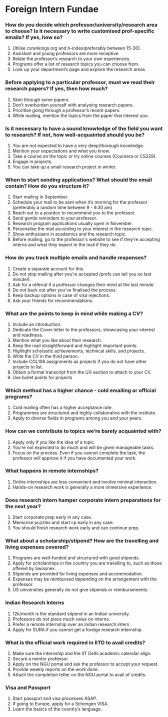 # Foreign Intern Fundae
### How do you decide which professor/university/research area to choose? Is it necessary to write customised prof-specific emails? If yes, how so?
1. Utilise csrankings.org and h-index(preferably between 15-30).
2. Assistant and young professors are more receptive.
3. Relate the professor’s research to your own experiences.
4. Programs offer a list of research topics you can choose from.
5. Look up your department’s page and explore the research areas
### Before applying to a particular professor, must we read their research papers? If yes, then how much?
1. Skim through some papers.
2. Don’t overburden yourself with analysing research papers.
3. Prioritise going through a professor’s recent papers.
4. While mailing, mention the topics from the paper that interest you.
### Is it necessary to have a sound knowledge of the field you want to research? If not, how well-acquainted should you be?
1. You are not expected to have a very deep/thorough knowledge.
2. Mention your expectations and what you know.
3. Take a course on the topic or try online courses (Coursera or CS229).
4. Engage in projects.
5. You can take up a small research project in winter.
### When to start sending applications? What should the email contain? How do you structure it?
1. Start mailing in September.
2. Schedule your mail to be sent when it’s morning for the professor (preferably a random time between 9 - 9.30 am)
3. Reach out to a postdoc to recommend you to the professor.
4. Send gentle reminders to your professor.
5. Research program applications usually open in November.
6. Personalise the mail according to your interest in the research topic.
7. Show enthusiasm in academics and the research topic.
8. Before mailing, go to the professor's website to see if they’re accepting interns and what they expect in the mail if they do.
### How do you track multiple emails and handle responses?
1. Create a separate account for this.
2. Do not stop mailing after you’re accepted (profs can tell you no last minute!).
3. Ask for a referral if a professor changes their mind at the last minute.
4. Do not back out after you’ve finalised the process.
5. Keep backup options in case of visa rejections.
6. Ask your friends for recommendations.
### What are the points to keep in mind while making a CV?
1. Include an introduction.
2. Dedicate the Cover letter to the professors, showcasing your interest and readiness.
3. Mention what you like about their research.
4. Keep the mail straightforward and highlight important points.
5. Highlight scholastic achievements, technical skills, and projects.
6. Write the CV in the third person.
7. Include COL106 assignments as projects if you do not have other projects to list.
8. Obtain a formal transcript from the UG section to attach to your CV.
9. Use bullet points for projects
### Which method has a higher chance - cold emailing or official programs?
1. Cold mailing often has a higher acceptance rate.
2. Programmes are structured and highly collaborative with the institute.
3. Apply to diverse fields in programs among you and your peers.
### How can we contribute to topics we’re barely acquainted with?
1. Apply only if you like the idea of a topic.
2. You’re not expected to do much and will be given manageable tasks.
3. Focus on the process. Even if you cannot complete the task, the professor will approve it if you have documented your work.
### What happens in remote internships?
1) Online internships are less convenient and involve minimal interaction.
2) Hands-on research work is generally a more immersive experience.
### Does research intern hamper corporate intern preparations for the next year?
1. Start corporate prep early in any case.
2. Memorise puzzles and start cp early in any case.
3. You should finish research work early and can continue prep.
### What about a scholarship/stipend? How are the travelling and living expenses covered?
1. Programs are well-funded and structured with good stipends.
2. Apply for scholarships in the country you are travelling to, such as those offered by Swissnex.
3. Stipends are provided for living expenses and accommodation.
4. Expenses may be reimbursed depending on the arrangement with the professor.
5. US universities generally do not give stipends or reimbursements.
### Indian Research Interns
1. 12k/month is the standard stipend in an Indian university.
2. Professors do not place much value on interns.
3. Prefer a remote internship over an Indian research intern.
4. Apply for SURA if you cannot get a foreign research internship.
### What is the official work required in IITD to avail credits?
1. Make sure the internship and the IIT Delhi academic calendar align.
2. Secure a mentor professor.
3. Apply on the NGU portal and ask the professor to accept your request.
4. Provide weekly reports on the work done.
5. Attach the completion letter on the NGU portal to avail of credits.
### Visa and Passport
1. Start passport and visa processes ASAP.
2. If going to Europe, apply for a Schengen VISA.
3. Learn the basics of the country’s language.
